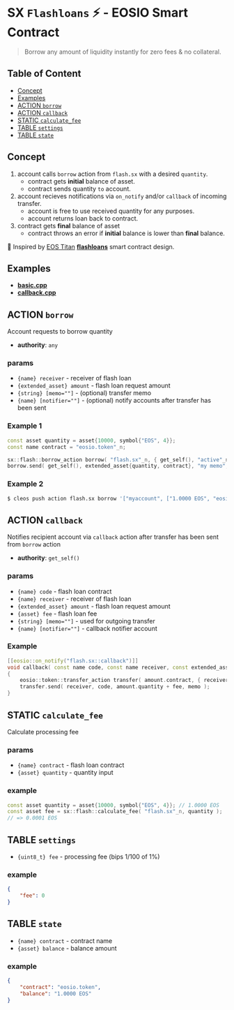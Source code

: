 # SX `Flashloans` ⚡️ - EOSIO Smart Contract

> Borrow any amount of liquidity instantly for zero fees & no collateral.

## Table of Content

- [Concept](#concept)
- [Examples](#examples)
- [ACTION `borrow`](#action-borrow)
- [ACTION `callback`](#action-callback)
- [STATIC `calculate_fee`](#static-calculate_fee)
- [TABLE `settings`](#action-settings)
- [TABLE `state`](#action-state)

## Concept

1. account calls `borrow` action from `flash.sx` with a desired `quantity`.
    - contract gets **initial** balance of asset.
    - contract sends quantity `to` account.
2. account recieves notifications via `on_notify` and/or `callback` of incoming transfer.
    - account is free to use received quantity for any purposes.
    - account returns loan back to contract.
3. contract gets **final** balance of asset
    - contract throws an error if **initial** balance is lower than **final** balance.

🙏 Inspired by [EOS Titan](http://eostitan.com) **[flashloans](https://github.com/CryptoMechanics/flashloans)** smart contract design.

## Examples

- [**basic.cpp**](/examples/basic.cpp)
- [**callback.cpp**](/examples/callback.cpp)

## ACTION `borrow`

Account requests to borrow quantity

- **authority**: `any`

### params

- `{name} receiver` - receiver of flash loan
- `{extended_asset} amount` - flash loan request amount
- `{string} [memo=""]` - (optional) transfer memo
- `{name} [notifier=""]` - (optional) notify accounts after transfer has been sent

### Example 1

```c++
const asset quantity = asset{10000, symbol{"EOS", 4}};
const name contract = "eosio.token"_n;

sx::flash::borrow_action borrow( "flash.sx"_n, { get_self(), "active"_n });
borrow.send( get_self(), extended_asset{quantity, contract}, "my memo", "notifyme" );
```

### Example 2

```bash
$ cleos push action flash.sx borrow '["myaccount", ["1.0000 EOS", "eosio.token"], "my memo", "notifyme"]' -p myaccount
```

## ACTION `callback`

Notifies recipient account via `callback` action after transfer has been sent from `borrow` action

- **authority**: `get_self()`

### params

- `{name} code` - flash loan contract
- `{name} receiver` - receiver of flash loan
- `{extended_asset} amount` - flash loan request amount
- `{asset} fee` - flash loan fee
- `{string} [memo=""]` - used for outgoing transfer
- `{name} [notifier=""]` - callback notifier account

### Example

```c++
[[eosio::on_notify("flash.sx::callback")]]
void callback( const name code, const name receiver, const extended_asset amount, const asset fee, const string memo, const name notifier )
{
    eosio::token::transfer_action transfer( amount.contract, { receiver, "active"_n });
    transfer.send( receiver, code, amount.quantity + fee, memo );
}
```

## STATIC `calculate_fee`

Calculate processing fee

### params

- `{name} contract` - flash loan contract
- `{asset} quantity` - quantity input

### example

```c++
const asset quantity = asset{10000, symbol{"EOS", 4}}; // 1.0000 EOS
const asset fee = sx::flash::calculate_fee( "flash.sx"_n, quantity );
// => 0.0001 EOS
```

## TABLE `settings`

- `{uint8_t} fee` - processing fee (bips 1/100 of 1%)

### example

```json
{
    "fee": 0
}
```

## TABLE `state`

- `{name} contract` - contract name
- `{asset} balance` - balance amount

### example

```json
{
    "contract": "eosio.token",
    "balance": "1.0000 EOS"
}
```
